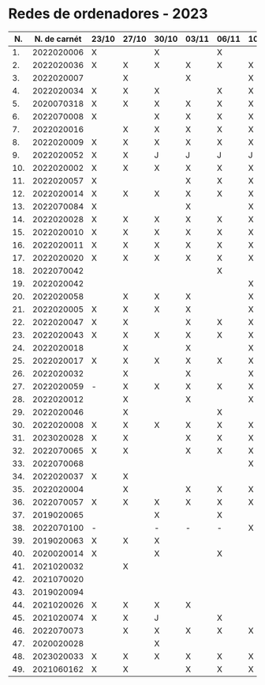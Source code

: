 # Redes de ordenadores - 2023

|N.|N. de carnét|23/10|27/10|30/10|03/11|06/11|10/11|13/11|17/11|20/11|24/11|27/11|
|--|----------|-----|-----|-----|-----|-----|-----|-----|-----|-----|-----|-----|
|1.|2022020006|X||X||X||X|||X|||
|2.|2022020036|X|X|X|X|X|X|X|X|X|||
|3.|2022020007||X||X||X||X||||
|4.|2022020034|X|X|X||X|X|X|X|X|||
|5.|2020070318|X|X|X|X|X|X|X|X|X|||
|6.|2022070008|X||X|X|X|X|X|X||||
|7.|2022020016||X|X|X|X|X|X||X|||
|8.|2022020009|X|X|X|X|X|X|X|X|X|||
|9.|2022020052|X|X|J|J|J|J|J|J|J|||
|10.|2022020002|X|X|X|X|X|X|X|X|X|||
|11.|2022020057|X|||X|X|X|X|X||||
|12.|2022020014|X|X|X|X|X|X|X|X|X|||
|13.|2022070084|X|||X||X||X|X|||
|14.|2022020028|X|X|X|X|X|X||X|X|||
|15.|2022020010|X|X|X|X|X|X|X|X|X|||
|16.|2022020011|X|X|X|X|X|X|X|X|X|||
|17.|2022020020|X|X|X|X|X|X|X|X|X|||
|18.|2022070042|||||X||X|X|X|||
|19.|2022020042||||||X||X|X|||
|20.|2022020058||X|X|X||X|X||X|||
|21.|2022020005|X|X|X|X||X||X|X|||
|22.|2022020047|X|X||X|X|X|X|X|X|||
|23.|2022020043|X|X|X|X|X|X|X|X|X|||
|24.|2022020018||X||X||X||X||||
|25.|2022020017|X|X|X|X|X|X|X|X|X|||
|26.|2022020032||X||X||X||X||||
|27.|2022020059|-|X|X|X|X|X|X|X|X|||
|28.|2022020012||X||X||X||X||||
|29.|2022020046||X|||X|||X|X|||
|30.|2022020008|X|X|X|X|X|X|X||X|||
|31.|2023020028|X|X||X|X|X||X|X|||
|32.|2022070065|X|X||X|X|X|X|X|X|||
|33.|2022070068||||||X||||||
|34.|2022020037|X|X||||||X||||
|35.|2022020004||X||X|X|X|X|X|X|||
|36.|2022070057|X|X|X|X|X|X|X|X|X|||
|37.|2019020065|||X||X||X|X|X|||
|38.|2022070100|-||-|-|-|X|X|X||||
|39.|2019020063|X|X|X||||X||X|||
|40.|2020020014|X||X||X||X||X|||
|41.|2021020032||X||||||||||
|42.|2021070020|||||||X|X||||
|43.|2019020094||||||||||||
|44.|2021020026|X|X|X|X||||X|X|||
|45.|2021020074|X|X|J||X||X|||||
|46.|2022070073||X|X|X|X|X|X|X|X|||
|47.|2020020028|||X||||X||X|||
|48.|2023020033|X|X|X|X|X|X|X|X|X|||
|49.|2021060162|X|X||X|X|X|X|X|X|||
